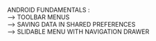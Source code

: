 ANDROID FUNDAMENTALS : <br>
--> TOOLBAR MENUS <br>
--> SAVING DATA IN SHARED PREFERENCES<br>
--> SLIDABLE MENU WITH NAVIGATION DRAWER
